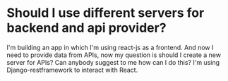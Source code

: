 
# Should I use different servers for backend and api provider?

I'm building an app in which I'm using react-js as a frontend. And now I need to provide data from APIs, now my question is should I create a new server for APIs?
Can anybody suggest to me how can I do this?
I'm using Django-restframework to interact with React.

        